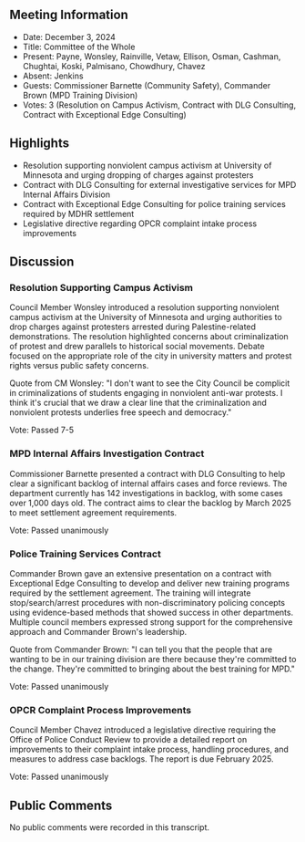 ## Meeting Information
- Date: December 3, 2024
- Title: Committee of the Whole
- Present: Payne, Wonsley, Rainville, Vetaw, Ellison, Osman, Cashman, Chughtai, Koski, Palmisano, Chowdhury, Chavez
- Absent: Jenkins
- Guests: Commissioner Barnette (Community Safety), Commander Brown (MPD Training Division)
- Votes: 3 (Resolution on Campus Activism, Contract with DLG Consulting, Contract with Exceptional Edge Consulting)

## Highlights
- Resolution supporting nonviolent campus activism at University of Minnesota and urging dropping of charges against protesters
- Contract with DLG Consulting for external investigative services for MPD Internal Affairs Division
- Contract with Exceptional Edge Consulting for police training services required by MDHR settlement
- Legislative directive regarding OPCR complaint intake process improvements

## Discussion

### Resolution Supporting Campus Activism
Council Member Wonsley introduced a resolution supporting nonviolent campus activism at the University of Minnesota and urging authorities to drop charges against protesters arrested during Palestine-related demonstrations. The resolution highlighted concerns about criminalization of protest and drew parallels to historical social movements. Debate focused on the appropriate role of the city in university matters and protest rights versus public safety concerns.

Quote from CM Wonsley: "I don't want to see the City Council be complicit in criminalizations of students engaging in nonviolent anti-war protests. I think it's crucial that we draw a clear line that the criminalization and nonviolent protests underlies free speech and democracy."

Vote: Passed 7-5

### MPD Internal Affairs Investigation Contract 
Commissioner Barnette presented a contract with DLG Consulting to help clear a significant backlog of internal affairs cases and force reviews. The department currently has 142 investigations in backlog, with some cases over 1,000 days old. The contract aims to clear the backlog by March 2025 to meet settlement agreement requirements.

Vote: Passed unanimously

### Police Training Services Contract
Commander Brown gave an extensive presentation on a contract with Exceptional Edge Consulting to develop and deliver new training programs required by the settlement agreement. The training will integrate stop/search/arrest procedures with non-discriminatory policing concepts using evidence-based methods that showed success in other departments. Multiple council members expressed strong support for the comprehensive approach and Commander Brown's leadership.

Quote from Commander Brown: "I can tell you that the people that are wanting to be in our training division are there because they're committed to the change. They're committed to bringing about the best training for MPD."

Vote: Passed unanimously

### OPCR Complaint Process Improvements
Council Member Chavez introduced a legislative directive requiring the Office of Police Conduct Review to provide a detailed report on improvements to their complaint intake process, handling procedures, and measures to address case backlogs. The report is due February 2025.

Vote: Passed unanimously

## Public Comments
No public comments were recorded in this transcript.
